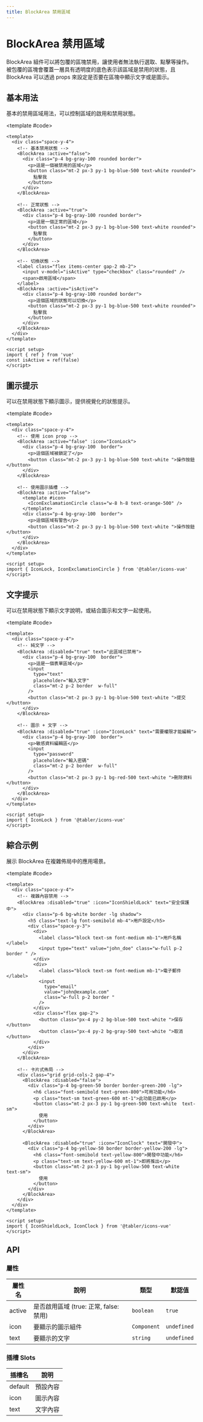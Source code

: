 ```yaml
---
title: BlockArea 禁用區域
---
```


# BlockArea 禁用區域

BlockArea 組件可以將包覆的區塊禁用，讓使用者無法執行選取、點擊等操作。被包覆的區塊會覆蓋一層具有透明度的底色表示該區域是禁用的狀態，且 BlockArea 可以透過 props 來設定是否要在區塊中顯示文字或是圖示。

## 基本用法

基本的禁用區域用法，可以控制區域的啟用和禁用狀態。

<Demo>
  <BasicDemo />
  
  <template #code>

```vue
<template>
  <div class="space-y-4">
    <!-- 基本禁用狀態 -->
    <BlockArea :active="false">
      <div class="p-4 bg-gray-100 rounded border">
        <p>這是一個被禁用的區域</p>
        <button class="mt-2 px-3 py-1 bg-blue-500 text-white rounded">
          點擊我
        </button>
      </div>
    </BlockArea>

    <!-- 正常狀態 -->
    <BlockArea :active="true">
      <div class="p-4 bg-gray-100 rounded border">
        <p>這是一個正常的區域</p>
        <button class="mt-2 px-3 py-1 bg-blue-500 text-white rounded">
          點擊我
        </button>
      </div>
    </BlockArea>

    <!-- 切換狀態 -->
    <label class="flex items-center gap-2 mb-2">
      <input v-model="isActive" type="checkbox" class="rounded" />
      <span>啟用區域</span>
    </label>
    <BlockArea :active="isActive">
      <div class="p-4 bg-gray-100 rounded border">
        <p>這個區域的狀態可以切換</p>
        <button class="mt-2 px-3 py-1 bg-blue-500 text-white rounded">
          點擊我
        </button>
      </div>
    </BlockArea>
  </div>
</template>

<script setup>
import { ref } from 'vue'
const isActive = ref(false)
</script>
```

  </template>
</Demo>

## 圖示提示

可以在禁用狀態下顯示圖示，提供視覺化的狀態提示。

<Demo>
  <IconDemo />
  
  <template #code>

```vue
<template>
  <div class="space-y-4">
    <!-- 使用 icon prop -->
    <BlockArea :active="false" :icon="IconLock">
      <div class="p-4 bg-gray-100  border">
        <p>這個區域被鎖定了</p>
        <button class="mt-2 px-3 py-1 bg-blue-500 text-white ">操作按鈕</button>
      </div>
    </BlockArea>

    <!-- 使用圖示插槽 -->
    <BlockArea :active="false">
      <template #icon>
        <IconExclamationCircle class="w-8 h-8 text-orange-500" />
      </template>
      <div class="p-4 bg-gray-100  border">
        <p>這個區域有警告</p>
        <button class="mt-2 px-3 py-1 bg-blue-500 text-white ">操作按鈕</button>
      </div>
    </BlockArea>
  </div>
</template>

<script setup>
import { IconLock, IconExclamationCircle } from '@tabler/icons-vue'
</script>
```

  </template>
</Demo>

## 文字提示

可以在禁用狀態下顯示文字說明，或結合圖示和文字一起使用。

<Demo>
  <TextDemo />
  
  <template #code>

```vue
<template>
  <div class="space-y-4">
    <!-- 純文字 -->
    <BlockArea :disabled="true" text="此區域已禁用">
      <div class="p-4 bg-gray-100  border">
        <p>這是一個表單區域</p>
        <input
          type="text"
          placeholder="輸入文字"
          class="mt-2 p-2 border  w-full"
        />
        <button class="mt-2 px-3 py-1 bg-blue-500 text-white ">提交</button>
      </div>
    </BlockArea>

    <!-- 圖示 + 文字 -->
    <BlockArea :disabled="true" :icon="IconLock" text="需要權限才能編輯">
      <div class="p-4 bg-gray-100  border">
        <p>敏感資料編輯區</p>
        <input
          type="password"
          placeholder="輸入密碼"
          class="mt-2 p-2 border  w-full"
        />
        <button class="mt-2 px-3 py-1 bg-red-500 text-white ">刪除資料</button>
      </div>
    </BlockArea>
  </div>
</template>

<script setup>
import { IconLock } from '@tabler/icons-vue'
</script>
```

  </template>
</Demo>

## 綜合示例

展示 BlockArea 在複雜佈局中的應用場景。

<Demo>
  <ComprehensiveDemo />
  
  <template #code>

```vue
<template>
  <div class="space-y-4">
    <!-- 複雜內容禁用 -->
    <BlockArea :disabled="true" :icon="IconShieldLock" text="安全保護中">
      <div class="p-6 bg-white border -lg shadow">
        <h5 class="text-lg font-semibold mb-4">用戶設定</h5>
        <div class="space-y-3">
          <div>
            <label class="block text-sm font-medium mb-1">用戶名稱</label>
            <input type="text" value="john_doe" class="w-full p-2 border " />
          </div>
          <div>
            <label class="block text-sm font-medium mb-1">電子郵件</label>
            <input
              type="email"
              value="john@example.com"
              class="w-full p-2 border "
            />
          </div>
          <div class="flex gap-2">
            <button class="px-4 py-2 bg-blue-500 text-white ">保存</button>
            <button class="px-4 py-2 bg-gray-500 text-white ">取消</button>
          </div>
        </div>
      </div>
    </BlockArea>

    <!-- 卡片式佈局 -->
    <div class="grid grid-cols-2 gap-4">
      <BlockArea :disabled="false">
        <div class="p-4 bg-green-50 border border-green-200 -lg">
          <h6 class="font-semibold text-green-800">可用功能</h6>
          <p class="text-sm text-green-600 mt-1">此功能已啟用</p>
          <button class="mt-2 px-3 py-1 bg-green-500 text-white  text-sm">
            使用
          </button>
        </div>
      </BlockArea>

      <BlockArea :disabled="true" :icon="IconClock" text="開發中">
        <div class="p-4 bg-yellow-50 border border-yellow-200 -lg">
          <h6 class="font-semibold text-yellow-800">開發中功能</h6>
          <p class="text-sm text-yellow-600 mt-1">即將推出</p>
          <button class="mt-2 px-3 py-1 bg-yellow-500 text-white  text-sm">
            使用
          </button>
        </div>
      </BlockArea>
    </div>
  </div>
</template>

<script setup>
import { IconShieldLock, IconClock } from '@tabler/icons-vue'
</script>
```

  </template>
</Demo>

## API

### 屬性

| 屬性名 | 說明                                   | 類型        | 默認值      |
| ------ | -------------------------------------- | ----------- | ----------- |
| active | 是否啟用區域 (true: 正常, false: 禁用) | `boolean`   | `true`      |
| icon   | 要顯示的圖示組件                       | `Component` | `undefined` |
| text   | 要顯示的文字                           | `string`    | `undefined` |

### 插槽 Slots

| 插槽名  | 說明     |
| ------- | -------- |
| default | 預設內容 |
| icon    | 圖示內容 |
| text    | 文字內容 |

<script setup>
import { SHConfigProvider } from '@/index'
import BasicDemo from '@/components/BlockArea/demos/BasicDemo.vue'
import IconDemo from '@/components/BlockArea/demos/IconDemo.vue'
import TextDemo from '@/components/BlockArea/demos/TextDemo.vue'
import ComprehensiveDemo from '@/components/BlockArea/demos/ComprehensiveDemo.vue'
</script>
